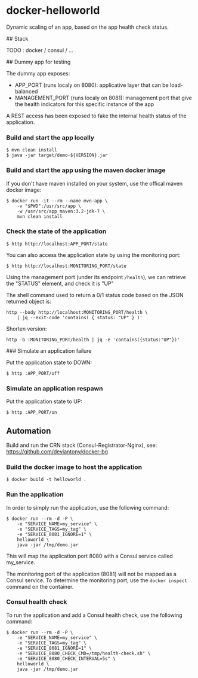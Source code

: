 # docker-helloworld

Dynamic scaling of an app, based on the app health check status.

## Stack

TODO : docker / consul / ...

## Dummy app for testing

The dummy app exposes:
* APP_PORT (runs localy on 8080): applicative layer that can be load-balanced
* MANAGEMENT_PORT (runs localy on 8081): management port that give the health indicators for this specific instance of the app

A REST access has been exposed to fake the internal health status of the application.

### Build and start the app locally

```
$ mvn clean install
$ java -jar target/demo-${VERSION}.jar
```

### Build and start the app using the maven docker image

If you don't have maven installed on your system, use the offical maven docker image:

```
$ docker run -it --rm --name mvn-app \
    -v "$PWD":/usr/src/app \
    -w /usr/src/app maven:3.2-jdk-7 \
    mvn clean install
```

### Check the state of the application

```
$ http http://localhost:APP_PORT/state
```

You can also access the application state by using the monitoring port:

```
$ http http://localhost:MONITORING_PORT/state
```

Using the management port (under its endpoint `/health`), we can retrieve the "STATUS" element, and check it is "UP"

The shell command used to return a 0/1 status code based on the JSON returned object is:

```
http --body http://localhost:MONITORING_PORT/health \
    | jq --exit-code 'contains( { status: "UP" } )'
```

Shorten version:

```
http -b :MONITORING_PORT/health | jq -e 'contains({status:"UP"})'
```

### Simulate an application failure

Put the application state to DOWN:

```
$ http :APP_PORT/off
```

### Simulate an application respawn

Put the application state to UP:

```
$ http :APP_PORT/on
```

## Automation

Build and run the CRN stack (Consul-Registrator-Nginx), see: https://github.com/deviantony/docker-bg

### Build the docker image to host the application

```
$ docker build -t helloworld .
```

### Run the application

In order to simply run the application, use the following command:

```
$ docker run --rm -d -P \
    -e "SERVICE_NAME=my_service" \
    -e "SERVICE_TAGS=my_tag" \
    -e "SERVICE_8081_IGNORE=1" \
    helloworld \
    java -jar /tmp/demo.jar
```

This will map the application port 8080 with a Consul service called my_service. 

The monitoring port of the application (8081) will not be mapped as a Consul service. To determine the monitoring port, use the `docker inspect` command on the container.

### Consul health check

To run the application and add a Consul health check, use the following command:

```
$ docker run --rm -d -P \
    -e "SERVICE_NAME=my_service" \
    -e "SERVICE_TAGS=my_tag" \
    -e "SERVICE_8081_IGNORE=1" \
    -e "SERVICE_8080_CHECK_CMD=/tmp/health-check.sh" \
    -e "SERVICE_8080_CHECK_INTERVAL=5s" \
    helloworld \
    java -jar /tmp/demo.jar
```

